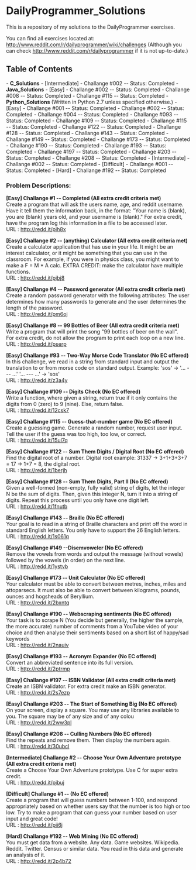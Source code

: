 DailyProgrammer_Solutions
=========================

This is a repository of my solutions to the DailyProgrammer exercises. 

You can find all exercises located at: http://www.reddit.com/r/dailyprogrammer/wiki/challenges (Although you can check http://www.reddit.com/r/dailyprogrammer if it is not up-to-date.)

<h2>Table of Contents</h2>
- <strong>C_Solutions</strong>
  - [Intermediate] 
    - Challange #002 -- Status: Completed
- <strong>Java_Solutions</strong>
  - [Easy] 
    - Challange #002 -- Status: Completed
    - Challange #008 -- Status: Completed
    - Challange #115 -- Status: Completed
- <strong>Python_Solutions</strong> (Written in Python 2.7 unless specified otherwise.)
  - [Easy] 
    - Challange #001 -- Status: Completed
    - Challange #002 -- Status: Completed
    - Challange #004 -- Status: Completed
    - Challange #093 -- Status: Completed
    - Challange #109 -- Status: Completed
    - Challange #115 -- Status: Completed
    - Challange #122 -- Status: Completed
    - Challange #128 -- Status: Completed
    - Challange #143 -- Status: Completed
    - Challange #149 -- Status: Completed
    - Challange #173 -- Status: Completed
    - Challange #190 -- Status: Completed
    - Challange #193 -- Status: Completed
    - Challange #197 -- Status: Completed
    - Challange #203 -- Status: Completed
    - Challange #208 -- Status: Completed
  - [Intermediate] 
    - Challange #002 -- Status: Completed
  - [Difficult] 
    - Challange #001 -- Status: Completed
  - [Hard]
    - Challange #192 -- Status: Completed




<h3>Problem Descriptions: </h3>


<strong> [Easy] Challange #1 -- Completed (All extra credit criteria met) </strong>
<BR>
Create a program that will ask the users name, age, and reddit username. 
Have it tell them the information back, in the format:
"Your name is (blank), you are (blank) years old, and your username is (blank)."
For extra credit, have the program log this information in a file to be accessed later.
<BR>
URL : http://redd.it/pih8x

<strong> [Easy] Challange #2 -- (anything) Calculator (All extra credit criteria met) </strong>
<BR>
Create a calculator application that has use in your life. It might be an interest calculator, or it might be something that you can use in the classroom. For example, if you were in physics class, you might want to make a F = M * A calc.
EXTRA CREDIT: make the calculator have multiple functions.
<BR>
URL : http://redd.it/pjbj8

<strong> [Easy] Challange #4 -- Password generator (All extra credit criteria met) </strong>
<BR>
Create a random password generator with the following attributes: The user determines how many passwords to generate 
and the user determines the length of the password.
<BR>
URL : http://redd.it/pm6oj

<strong> [Easy] Challange #8 -- 99 Bottles of Beer (All extra credit criteria met) </strong>
<BR>
Write a program that will print the song "99 bottles of beer on the wall".
<BR>
For extra credit, do not allow the program to print each loop on a new line.
<BR>
URL : http://redd.it/pserp

<strong> [Easy] Challange #93 -- Two-Way Morse Code Translator (No EC offered) </strong>
<BR>
In this challenge, we read in a string from standard input and output the translation to or from morse code on standard output. Example: 'sos' -> '... --- ...' '... --- ...' -> 'sos'
<BR>
URL : http://redd.it/z3a4y

<strong> [Easy] Challange #109 -- Digits Check (No EC offered) </strong>
<BR>
Write a function, where given a string, return true if it only contains the digits from 0 (zero) to 9 (nine). Else, return false.
<BR>
URL : http://redd.it/12csk7

<strong> [Easy] Challange #115 -- Guess-that-number game (No EC offered) </strong>
<BR>
Create a guessing game. Generate a random number, request user input. Tell the user if the guess was too high, too low, or correct.
<BR>
URL : http://redd.it/15ul7q

<strong> [Easy] Challange #122 -- Sum Them Digits / Digital Root (No EC offered) </strong>
<BR>
Find the digital root of a number. 
Digital root example: 31337 -> 3+1+3+3+7 = 17 -> 1+7 = 8, the digital root.
<BR>
URL : http://redd.it/1berjh

<strong> [Easy] Challange #128 -- Sum Them Digits, Part II (No EC offered) </strong>
<BR>
Given a well-formed (non-empty, fully valid) string of digits, let the integer N be the sum of digits. Then, given this integer N, turn it into a string of digits. Repeat this process until you only have one digit left.
<BR>
URL : http://redd.it/1fnutb

<strong> [Easy] Challange #143 -- Braille (No EC offered) </strong>
<BR>
Your goal is to read in a string of Braille characters and print off the word in standard English letters. You only have to support the 26 English letters.
<BR>
URL : http://redd.it/1s061q

<strong> [Easy] Challange #149 --Disemvoweler (No EC offered) </strong>
<BR>
Remove the vowels from words and output the message (without vowels) followed by the vowels (in order) on the next line.
<BR>
URL : http://redd.it/1ystvb

<strong> [Easy] Challange #173 -- Unit Calculator (No EC offered) </strong>
<BR>
Your calculator must be able to convert between metres, inches, miles and attoparsecs. It must also be able to convert between kilograms, pounds, ounces and hogsheads of Beryllium.
<BR>
URL : http://redd.it/2bxntq

<strong> [Easy] Challange #190 -- Webscraping sentiments (No EC offered) </strong>
<BR>
Your task is to scrape N (You decide but generally, the higher the sample, the more accurate) number of comments from a YouTube video of your choice and then analyse their sentiments based on a short list of happy/sad keywords
<BR>
URL : http://redd.it/2nauiv

<strong> [Easy] Challange #193 -- Acronym Expander (No EC offered) </strong>
<BR>
Convert an abbreviated sentence into its full version.
<BR>
URL : http://redd.it/2ptrmp

<strong> [Easy] Challange #197 -- ISBN Validator (All extra credit criteria met) </strong>
<BR>
Create an ISBN validator. For extra credit make an ISBN generator.
<BR>
URL : http://redd.it/2s7ezp

<strong> [Easy] Challange #203 -- The Start of Something Big (No EC offered) </strong>
<BR>
On your screen, display a square.
You may use any libraries available to you.
The square may be of any size and of any colou
<BR>
URL : http://redd.it/2ww3pl

<strong> [Easy] Challange #208 -- Culling Numbers (No EC offered) </strong>
<BR>
Find the repeats and remove them. Then display the numbers again.
<BR>
URL : http://redd.it/30ubcl

<strong> [Intermediate] Challange #2 -- Choose Your Own Adventure prototype (All extra credit criteria met) </strong>
<BR>
Create a Choose Your Own Adventure prototype. Use C for super extra credit.
<BR>
URL : http://redd.it/pjbuj

<strong> [Difficult] Challange #1 -- <No problem name> (No EC offered) </strong>
<BR>
Create a program that will guess numbers between 1-100, and respond appropriately based on 
whether users say that the number is too high or too low. 
Try to make a program that can guess your number based on user input and great code!
<BR>
URL : http://redd.it/pii6j

<strong> [Hard] Challange #192 -- Web Mining (No EC offered) </strong>
<BR>
You must get data from a website. Any data. Game websites. Wikipedia. Reddit. Twitter. Census or similar data.
You read in this data and generate an analysis of it.
<BR>
URL : http://redd.it/2p4b72
